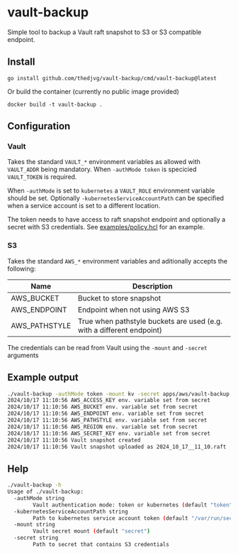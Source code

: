 # vault-backup
Simple tool to backup a Vault raft snapshot to S3 or S3 compatible endpoint.

## Install
```
go install github.com/thedjvg/vault-backup/cmd/vault-backup@latest
```

Or build the container (currently no public image provided)
```
docker build -t vault-backup .
```

## Configuration

### Vault
Takes the standard `VAULT_*` environment variables as allowed with `VAULT_ADDR` being mandatory.
When `-authMode token` is specicied `VAULT_TOKEN` is required.

When `-authMode` is set to `kubernetes` a `VAULT_ROLE` environment variable should be set. Optionally `-kubernetesServiceAccountPath` can be specified when a service account is set to a different location.

The token needs to have access to raft snapshot endpoint and optionally a secret with S3 credentials. See [examples/policy.hcl](example/policy.hcl) for an example.

### S3
Takes the standard `AWS_*` environment variables and aditionally accepts the following:

| Name | Description |
|-|-|
| AWS_BUCKET | Bucket to store snapshot |
| AWS_ENDPOINT | Endpoint when not using AWS S3|
| AWS_PATHSTYLE | True when pathstyle buckets are used (e.g. with a different endpoint)

The credentials can be read from Vault using the `-mount` and `-secret` arguments

## Example output
```bash
./vault-backup -authMode token -mount kv -secret apps/aws/vault-backup
2024/10/17 11:10:56 AWS_ACCESS_KEY env. variable set from secret
2024/10/17 11:10:56 AWS_BUCKET env. variable set from secret
2024/10/17 11:10:56 AWS_ENDPOINT env. variable set from secret
2024/10/17 11:10:56 AWS_PATHSTYLE env. variable set from secret
2024/10/17 11:10:56 AWS_REGION env. variable set from secret
2024/10/17 11:10:56 AWS_SECRET_KEY env. variable set from secret
2024/10/17 11:10:56 Vault snapshot created
2024/10/17 11:10:56 Vault snapshot uploaded as 2024_10_17__11_10.raft
```
## Help
```bash
./vault-backup -h
Usage of ./vault-backup:
  -authMode string
        Vault authentication mode: token or kubernetes (default "token")
  -kubernetesServiceAccountPath string
        Path to kubernetes service account token (default "/var/run/secrets/kubernetes.io/serviceaccount")
  -mount string
        Vault secret mount (default "secret")
  -secret string
        Path to secret that contains S3 credentials
````
